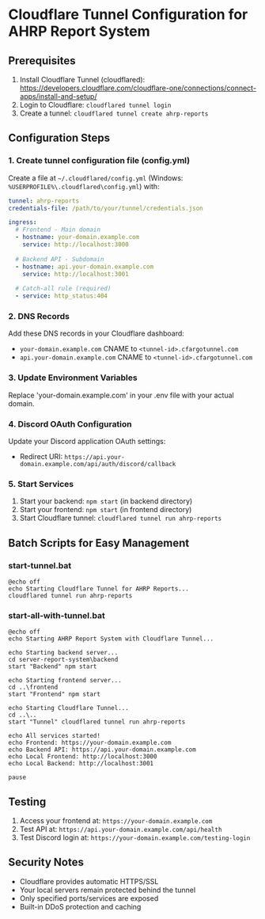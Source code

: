 # Cloudflare Tunnel Configuration for AHRP Report System

## Prerequisites
1. Install Cloudflare Tunnel (cloudflared): https://developers.cloudflare.com/cloudflare-one/connections/connect-apps/install-and-setup/
2. Login to Cloudflare: `cloudflared tunnel login`
3. Create a tunnel: `cloudflared tunnel create ahrp-reports`

## Configuration Steps

### 1. Create tunnel configuration file (config.yml)
Create a file at `~/.cloudflared/config.yml` (Windows: `%USERPROFILE%\.cloudflared\config.yml`) with:

```yaml
tunnel: ahrp-reports
credentials-file: /path/to/your/tunnel/credentials.json

ingress:
  # Frontend - Main domain
  - hostname: your-domain.example.com
    service: http://localhost:3000
  
  # Backend API - Subdomain
  - hostname: api.your-domain.example.com
    service: http://localhost:3001
  
  # Catch-all rule (required)
  - service: http_status:404
```

### 2. DNS Records
Add these DNS records in your Cloudflare dashboard:
- `your-domain.example.com` CNAME to `<tunnel-id>.cfargotunnel.com`
- `api.your-domain.example.com` CNAME to `<tunnel-id>.cfargotunnel.com`

### 3. Update Environment Variables
Replace 'your-domain.example.com' in your .env file with your actual domain.

### 4. Discord OAuth Configuration
Update your Discord application OAuth settings:
- Redirect URI: `https://api.your-domain.example.com/api/auth/discord/callback`

### 5. Start Services
1. Start your backend: `npm start` (in backend directory)
2. Start your frontend: `npm start` (in frontend directory)  
3. Start Cloudflare tunnel: `cloudflared tunnel run ahrp-reports`

## Batch Scripts for Easy Management

### start-tunnel.bat
```batch
@echo off
echo Starting Cloudflare Tunnel for AHRP Reports...
cloudflared tunnel run ahrp-reports
```

### start-all-with-tunnel.bat
```batch
@echo off
echo Starting AHRP Report System with Cloudflare Tunnel...

echo Starting backend server...
cd server-report-system\backend
start "Backend" npm start

echo Starting frontend server...
cd ..\frontend
start "Frontend" npm start

echo Starting Cloudflare Tunnel...
cd ..\..
start "Tunnel" cloudflared tunnel run ahrp-reports

echo All services started!
echo Frontend: https://your-domain.example.com
echo Backend API: https://api.your-domain.example.com
echo Local Frontend: http://localhost:3000
echo Local Backend: http://localhost:3001

pause
```

## Testing
1. Access your frontend at: `https://your-domain.example.com`
2. Test API at: `https://api.your-domain.example.com/api/health`
3. Test Discord login at: `https://your-domain.example.com/testing-login`

## Security Notes
- Cloudflare provides automatic HTTPS/SSL
- Your local servers remain protected behind the tunnel
- Only specified ports/services are exposed
- Built-in DDoS protection and caching